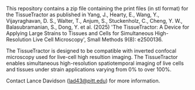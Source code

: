 This repository contains a zip file containing the print files (in stl format) for the TissueTractor as published in Yang, J., Hearty, E., Wang, Y., Vijayraghavan, D. S., Walter, T., Anjum, S., Stuckenholz, C., Cheng, Y. W., Balasubramanian, S., Dong, Y. et al. (2025) 'The TissueTractor: A Device for Applying Large Strains to Tissues and Cells for Simultaneous High-Resolution Live Cell Microscopy', Small Methods 9(8): e2500136.

The TissueTractor is designed to be compatible with inverted confocal microscopy used for live-cell high resultion imaging. The TissueTractor enables simultaneous high-resolution spatiotemporal imaging of live cells and tissues under strain applications varying from 0% to over 100%.

Contact Lance Davidson (lad43@pitt.edu) for more information.
